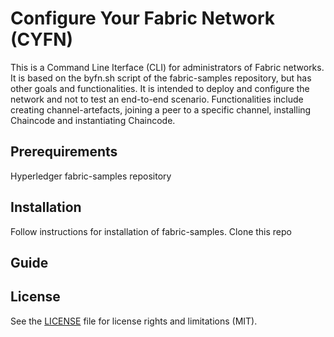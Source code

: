 Configure Your Fabric Network (CYFN)
========================================


This is a Command Line Iterface (CLI) for administrators of Fabric networks. It is based on the byfn.sh script of the fabric-samples repository, but has other goals and functionalities. It is intended to deploy and configure the network and not to test an end-to-end scenario. Functionalities include creating channel-artefacts, joining a peer to a specific channel, installing Chaincode and instantiating Chaincode.


Prerequirements
-----------------
Hyperledger fabric-samples repository 

Installation
------------
Follow instructions for installation of fabric-samples.
Clone this repo


Guide
------


License
--------
See the [LICENSE](https://github.com/off-grid-block/off-grid-net/blob/master/LICENSE) file for license rights and limitations (MIT).
